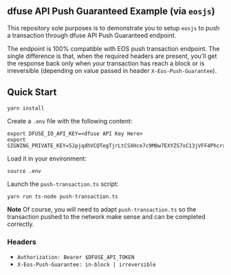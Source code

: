 ## dfuse API Push Guaranteed Example (via `eosjs`)

This repository sole purposes is to demonstrate you to setup `eosjs` to push a
transaction through dfuse API Push Guaranteed endpoint.

The endpoint is 100% compatible with EOS push transaction endpoint. The single
difference is that, when the required headers are present, you'll get the response
back only when your transaction has reach a block or is irreversible (depending
on value passed in header `X-Eos-Push-Guarantee`).

## Quick Start

    yarn install

Create a `.env` file with the following content:

    export DFUSE_IO_API_KEY=<dfuse API Key Here>
    export SIGNING_PRIVATE_KEY=5JpjqdhVCQTegTjrLtCSXHce7c9M8w7EXYZS7xC13jVFF4Phcrx

Load it in your environment:

    source .env

Launch the `push-transaction.ts` script:

    yarn run ts-node push-transaction.ts

**Note** Of course, you will need to adapt `push-transaction.ts` so the transaction
pushed to the network make sense and can be completed correctly.

### Headers

- `Authorization: Bearer $DFUSE_API_TOKEN`
- `X-Eos-Push-Guarantee: in-block | irreversible`
